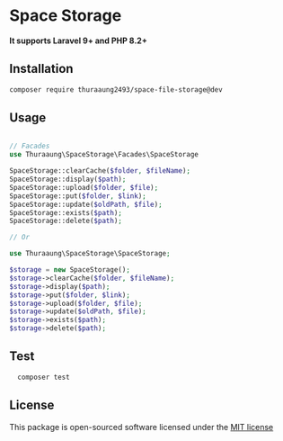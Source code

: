 # Space Storage

**It supports Laravel 9+ and PHP 8.2+**

## Installation

```bash
composer require thuraaung2493/space-file-storage@dev
```

## Usage

```php

// Facades
use Thuraaung\SpaceStorage\Facades\SpaceStorage

SpaceStorage::clearCache($folder, $fileName);
SpaceStorage::display($path);
SpaceStorage::upload($folder, $file);
SpaceStorage::put($folder, $link);
SpaceStorage::update($oldPath, $file);
SpaceStorage::exists($path);
SpaceStorage::delete($path);

// Or

use Thuraaung\SpaceStorage\SpaceStorage;

$storage = new SpaceStorage();
$storage->clearCache($folder, $fileName);
$storage->display($path);
$storage->put($folder, $link);
$storage->upload($folder, $file);
$storage->update($oldPath, $file);
$storage->exists($path);
$storage->delete($path);
```

## Test

```bash
  composer test
```

## License

This package is open-sourced software licensed under the [MIT license](http://opensource.org/licenses/MIT)
